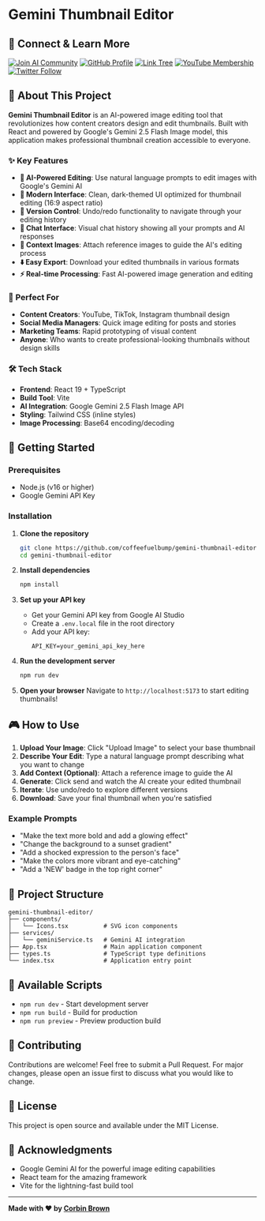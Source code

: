 # Gemini Thumbnail Editor

## 🌟 Connect & Learn More

[![Join AI Community](https://img.shields.io/badge/🚀_Join-AI_Community_(FREE)-4F46E5?style=for-the-badge)](https://www.skool.com/ai-for-your-business)
[![GitHub Profile](https://img.shields.io/badge/GitHub-Follow%20me%20for%20more%20free%20source%20code-181717?style=for-the-badge&logo=github)](https://github.com/coffeefuelbump)
[![Link Tree](https://img.shields.io/badge/Linktree-Everything-green?style=for-the-badge&logo=linktree&logoColor=white)](https://linktr.ee/corbin_brown)
[![YouTube Membership](https://img.shields.io/badge/YouTube-Become%20a%20Builder%20%26%20get%20perks-red?style=for-the-badge&logo=youtube&logoColor=white)](https://www.youtube.com/channel/UCJFMlSxcvlZg5yZUYJT0Pug/join)
[![Twitter Follow](https://img.shields.io/badge/Twitter-Follow%20@corbin__braun-1DA1F2?style=for-the-badge&logo=twitter&logoColor=white)](https://twitter.com/corbin_braun)

## 🎨 About This Project

**Gemini Thumbnail Editor** is an AI-powered image editing tool that revolutionizes how content creators design and edit thumbnails. Built with React and powered by Google's Gemini 2.5 Flash Image model, this application makes professional thumbnail creation accessible to everyone.

### ✨ Key Features

- **🤖 AI-Powered Editing**: Use natural language prompts to edit images with Google's Gemini AI
- **📱 Modern Interface**: Clean, dark-themed UI optimized for thumbnail editing (16:9 aspect ratio)
- **🔄 Version Control**: Undo/redo functionality to navigate through your editing history
- **💬 Chat Interface**: Visual chat history showing all your prompts and AI responses
- **📎 Context Images**: Attach reference images to guide the AI's editing process
- **⬇️ Easy Export**: Download your edited thumbnails in various formats
- **⚡ Real-time Processing**: Fast AI-powered image generation and editing

### 🎯 Perfect For

- **Content Creators**: YouTube, TikTok, Instagram thumbnail design
- **Social Media Managers**: Quick image editing for posts and stories
- **Marketing Teams**: Rapid prototyping of visual content
- **Anyone**: Who wants to create professional-looking thumbnails without design skills

### 🛠 Tech Stack

- **Frontend**: React 19 + TypeScript
- **Build Tool**: Vite
- **AI Integration**: Google Gemini 2.5 Flash Image API
- **Styling**: Tailwind CSS (inline styles)
- **Image Processing**: Base64 encoding/decoding

## 🚀 Getting Started

### Prerequisites

- Node.js (v16 or higher)
- Google Gemini API Key

### Installation

1. **Clone the repository**
   ```bash
   git clone https://github.com/coffeefuelbump/gemini-thumbnail-editor.git
   cd gemini-thumbnail-editor
   ```

2. **Install dependencies**
   ```bash
   npm install
   ```

3. **Set up your API key**
   - Get your Gemini API key from Google AI Studio
   - Create a `.env.local` file in the root directory
   - Add your API key:
     ```env
     API_KEY=your_gemini_api_key_here
     ```

4. **Run the development server**
   ```bash
   npm run dev
   ```

5. **Open your browser**
   Navigate to `http://localhost:5173` to start editing thumbnails!

## 🎮 How to Use

1. **Upload Your Image**: Click "Upload Image" to select your base thumbnail
2. **Describe Your Edit**: Type a natural language prompt describing what you want to change
3. **Add Context (Optional)**: Attach a reference image to guide the AI
4. **Generate**: Click send and watch the AI create your edited thumbnail
5. **Iterate**: Use undo/redo to explore different versions
6. **Download**: Save your final thumbnail when you're satisfied

### Example Prompts

- "Make the text more bold and add a glowing effect"
- "Change the background to a sunset gradient"
- "Add a shocked expression to the person's face"
- "Make the colors more vibrant and eye-catching"
- "Add a 'NEW' badge in the top right corner"

## 📁 Project Structure

```
gemini-thumbnail-editor/
├── components/
│   └── Icons.tsx          # SVG icon components
├── services/
│   └── geminiService.ts   # Gemini AI integration
├── App.tsx                # Main application component
├── types.ts               # TypeScript type definitions
└── index.tsx              # Application entry point
```

## 🔧 Available Scripts

- `npm run dev` - Start development server
- `npm run build` - Build for production
- `npm run preview` - Preview production build

## 🤝 Contributing

Contributions are welcome! Feel free to submit a Pull Request. For major changes, please open an issue first to discuss what you would like to change.

## 📝 License

This project is open source and available under the MIT License.

## 🙏 Acknowledgments

- Google Gemini AI for the powerful image editing capabilities
- React team for the amazing framework
- Vite for the lightning-fast build tool

---

**Made with ❤️ by [Corbin Brown](https://github.com/coffeefuelbump)**
